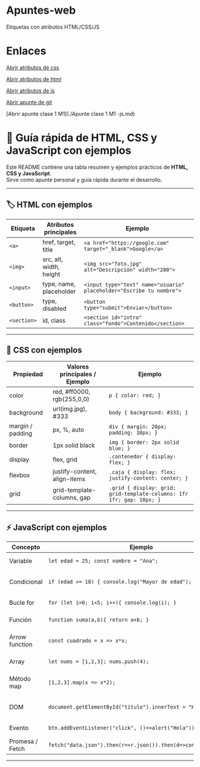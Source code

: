 # Apuntes-web
Etiquetas con atributos HTML/CSS/JS

# Enlaces
[Abrir atributos de css](./atributos_css.pdf)

[Abrir atributos de html](./atributos_html.pdf)

[Abrir atributos de js](./atributos_js.pdf)

[Abrir apunte de git](./apunte_git_basico.md)

[Abrir apunte clase 1 M1](./Apunte clase 1 M1 -js.md)


# 📘 Guía rápida de HTML, CSS y JavaScript con ejemplos

Este README contiene una tabla resumen y ejemplos prácticos de **HTML, CSS y JavaScript**.  
Sirve como apunte personal y guía rápida durante el desarrollo.

---

## 🏷️ HTML con ejemplos

| Etiqueta        | Atributos principales | Ejemplo |
|-----------------|------------------------|---------|
| `<a>`           | href, target, title    | `<a href="https://google.com" target="_blank">Google</a>` |
| `<img>`         | src, alt, width, height| `<img src="foto.jpg" alt="Descripción" width="200">` |
| `<input>`       | type, name, placeholder| `<input type="text" name="usuario" placeholder="Escribe tu nombre">` |
| `<button>`      | type, disabled         | `<button type="submit">Enviar</button>` |
| `<section>`     | id, class              | `<section id="intro" class="fondo">Contenido</section>` |

---

## 🎨 CSS con ejemplos

| Propiedad       | Valores principales / Ejemplo       | Ejemplo |
|-----------------|--------------------------------------|---------|
| color           | red, #ff0000, rgb(255,0,0)          | `p { color: red; }` |
| background      | url(img.jpg), #333                  | `body { background: #333; }` |
| margin / padding| px, %, auto                         | `div { margin: 20px; padding: 10px; }` |
| border          | 1px solid black                     | `img { border: 2px solid blue; }` |
| display         | flex, grid                          | `.contenedor { display: flex; }` |
| flexbox         | justify-content, align-items        | `.caja { display: flex; justify-content: center; }` |
| grid            | grid-template-columns, gap          | `.grid { display: grid; grid-template-columns: 1fr 1fr; gap: 10px; }` |

---

## ⚡ JavaScript con ejemplos

| Concepto        | Ejemplo | Descripción |
|-----------------|---------|-------------|
| Variable        | `let edad = 25; const nombre = "Ana";` | Guardar datos |
| Condicional     | `if (edad >= 18) { console.log("Mayor de edad"); }` | Ejecutar según condición |
| Bucle for       | `for (let i=0; i<5; i++){ console.log(i); }` | Repetición controlada |
| Función         | `function suma(a,b){ return a+b; }` | Bloque reutilizable |
| Arrow function  | `const cuadrado = x => x*x;` | Sintaxis corta de función |
| Array           | `let nums = [1,2,3]; nums.push(4);` | Lista de valores |
| Método map      | `[1,2,3].map(x => x*2);` | Operar sobre un array |
| DOM             | `document.getElementById("titulo").innerText = "Hola!";` | Cambiar HTML desde JS |
| Evento          | `btn.addEventListener("click", ()=>alert("Hola"));` | Responder a usuario |
| Promesa / Fetch | `fetch("data.json").then(r=>r.json()).then(d=>console.log(d));` | Código asincrónico |

---

